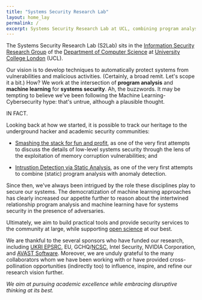 ```yaml
---
title: "Systems Security Research Lab"
layout: home_lay
permalink: /
excerpt: Systems Security Research Lab at UCL, combining program analysis and machine learning for systems security
---
```


The Systems Security Research Lab (S2Lab) sits in the [Information
Security Research Group](https://sec.cs.ucl.ac.uk) of the [Department of
Computer Science](https://www.cs.ucl.ac.uk) at [University College
London](https://www.ucl.ac.uk) (UCL). 

Our vision is to develop techniques to automatically protect systems
from vulnerabilities and malicious activities. (Certainly, a broad
remit. Let's scope it a bit.) How? We work at the intersection of
**program analysis** and **machine learning** for **systems security**.
Ah, the buzzwords. It may be tempting to believe we've been following
the Machine Learning-Cybersecurity hype: that's untrue, although a plausible
thought. 

IN FACT.

Looking back at how we started, it is possible to track our heritage 
to the underground hacker and academic security communities: 

* [Smashing the stack for fun and profit](http://phrack.org/issues/49/14.html), as one of the very first
attempts to discuss the details of low-level systems security through
the lens of the exploitation of memory corruption vulnerabilities; and

* [Intrustion Detection via Static Analysis](http://people.eecs.berkeley.edu/~daw/papers/ids-oakland01.pdf),
as one of the very first attempts to combine (static) program analysis
with anomaly detection.

Since then, we've always been intrigued by the role these disciplines
play to secure our systems. The democratization of machine learning
approaches has clearly increased our appetite further to reason about
the intertwined relationship program analysis and machine learning have
for systems security in the presence of adversaries.

Ultimately, we aim to build practical tools and provide security
services to the community at large, while supporting [open
science](https://www.ukri.org/our-work/supporting-healthy-research-and-innovation-culture/open-research/)
at our best.

We are thankful to the several sponsors who have funded our research,
including [UKRI EPSRC](https://epsrc.ukri.org), EU,
GCHQ/[NCSC](https://www.ncsc.gov.uk), Intel Security, NVIDIA Corporation,
and [AVAST Software](https://www.avast.com). Moreover, we are unduly grateful to the many
collaborators whom we have been working with or have provided
cross-pollination opportunities (indirectly too) to influence, inspire,
and refine our research vision further.

_We aim at pursuing academic excellence while embracing disruptive thinking at its best._
